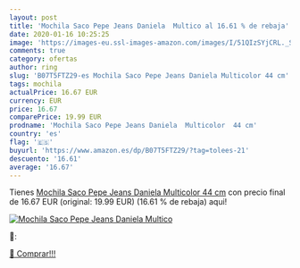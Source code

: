 ```yaml
---
layout: post
title: 'Mochila Saco Pepe Jeans Daniela  Multico al 16.61 % de rebaja'
date: 2020-01-16 10:25:25
image: 'https://images-eu.ssl-images-amazon.com/images/I/51QIzSYjCRL._SL200_.jpg'
comments: true
category: ofertas
author: ring
slug: 'B07T5FTZ29-es Mochila Saco Pepe Jeans Daniela Multicolor 44 cm'
tags: mochila
actualPrice: 16.67 EUR
currency: EUR
price: 16.67
comparePrice: 19.99 EUR
prodname: 'Mochila Saco Pepe Jeans Daniela  Multicolor  44 cm'
country: 'es'
flag: '🇪🇸'
buyurl: 'https://www.amazon.es/dp/B07T5FTZ29/?tag=tolees-21'
descuento: '16.61'
average: '16.67'
---
```


Tienes [Mochila Saco Pepe Jeans Daniela  Multicolor  44 cm](https://www.amazon.es/dp/B07T5FTZ29/?tag=tolees-21) con precio final de  16.67 EUR (original: 19.99 EUR) (16.61 %  de rebaja) aqui!

[![Mochila Saco Pepe Jeans Daniela  Multico](https://images-eu.ssl-images-amazon.com/images/I/51QIzSYjCRL._SL200_.jpg)](https://www.amazon.es/dp/B07T5FTZ29/?tag=tolees-21)

🔎:


[🛒 Comprar!!!](https://www.amazon.es/dp/B07T5FTZ29/?tag=tolees-21)
